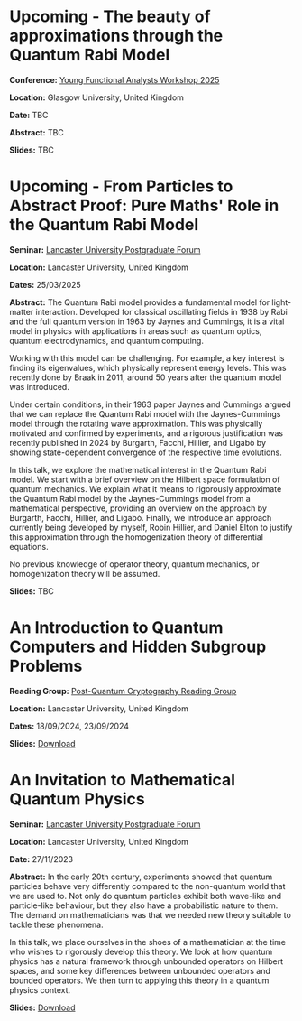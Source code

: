 # Upcoming - The beauty of approximations through the Quantum Rabi Model

**Conference:** [Young Functional Analysts Workshop 2025](https://sites.google.com/view/yfaw2025/home)

**Location:** Glasgow University, United Kingdom

**Date:** TBC

**Abstract:** TBC

**Slides:** TBC


# Upcoming - From Particles to Abstract Proof: Pure Maths' Role in the Quantum Rabi Model

**Seminar:** [Lancaster University Postgraduate Forum](https://www.lancaster.ac.uk/maths/)

**Location:** Lancaster University, United Kingdom

**Dates:** 25/03/2025

**Abstract:** The Quantum Rabi model provides a fundamental model for light-matter interaction. Developed for classical oscillating fields in 1938 by Rabi and the full quantum version in 1963 by Jaynes and Cummings, it is a vital model in physics with applications in areas such as quantum optics, quantum electrodynamics, and quantum computing.

Working with this model can be challenging. For example, a key interest is finding its eigenvalues, which physically represent energy levels. This was recently done by Braak in 2011, around 50 years after the quantum model was introduced.

Under certain conditions, in their 1963 paper Jaynes and Cummings argued that we can replace the Quantum Rabi model with the Jaynes-Cummings model through the rotating wave approximation. This was physically motivated and confirmed by experiments, and a rigorous justification was recently published in 2024 by Burgarth, Facchi, Hillier, and Ligabò by showing state-dependent convergence of the respective time evolutions.

In this talk, we explore the mathematical interest in the Quantum Rabi model. We start with a brief overview on the Hilbert space formulation of quantum mechanics. We explain what it means to rigorously approximate the Quantum Rabi model by the Jaynes-Cummings model from a mathematical perspective, providing an overview on the approach by Burgarth, Facchi, Hillier, and Ligabò. Finally, we introduce an approach currently being developed by myself, Robin Hillier, and Daniel Elton to justify this approximation through the homogenization theory of differential equations.

No previous knowledge of operator theory, quantum mechanics, or homogenization theory will be assumed.

**Slides:** TBC

# An Introduction to Quantum Computers and Hidden Subgroup Problems

**Reading Group:** [Post-Quantum Cryptography Reading Group](https://www.lancaster.ac.uk/maths/)

**Location:** Lancaster University, United Kingdom

**Dates:** 18/09/2024, 23/09/2024

**Slides:** [Download](assets/slides/intro_to_quantum_algorithms_both_talks.pdf)

# An Invitation to Mathematical Quantum Physics

**Seminar:** [Lancaster University Postgraduate Forum](https://www.lancaster.ac.uk/maths/)

**Location:** Lancaster University, United Kingdom

**Date:** 27/11/2023

**Abstract:** In the early 20th century, experiments showed that quantum particles behave very differently compared to the non-quantum world that we are used to. Not only do quantum particles exhibit both wave-like and particle-like behaviour, but they also have a probabilistic nature to them. The demand on mathematicians was that we needed new theory suitable to tackle these phenomena.

 

In this talk, we place ourselves in the shoes of a mathematician at the time who wishes to rigorously develop this theory. We look at how quantum physics has a natural framework through unbounded operators on Hilbert spaces, and some key differences between unbounded operators and bounded operators. We then turn to applying this theory in a quantum physics context.

**Slides:** [Download](assets/slides/invitation_to_mathematical_quantum_physics.pdf)